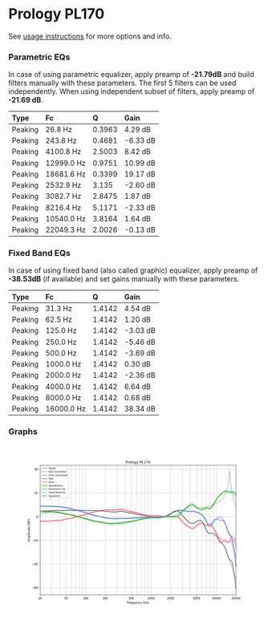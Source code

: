 # Prology PL170
See [usage instructions](https://github.com/jaakkopasanen/AutoEq#usage) for more options and info.

### Parametric EQs
In case of using parametric equalizer, apply preamp of **-21.79dB** and build filters manually
with these parameters. The first 5 filters can be used independently.
When using independent subset of filters, apply preamp of **-21.69 dB**.

| Type    | Fc         |      Q | Gain     |
|:--------|:-----------|:-------|:---------|
| Peaking | 26.8 Hz    | 0.3963 | 4.29 dB  |
| Peaking | 243.8 Hz   | 0.4681 | -6.33 dB |
| Peaking | 4100.8 Hz  | 2.5003 | 8.42 dB  |
| Peaking | 12999.0 Hz | 0.9751 | 10.99 dB |
| Peaking | 18681.6 Hz | 0.3399 | 19.17 dB |
| Peaking | 2532.9 Hz  | 3.135  | -2.60 dB |
| Peaking | 3082.7 Hz  | 2.8475 | 1.87 dB  |
| Peaking | 8216.4 Hz  | 5.1171 | -2.33 dB |
| Peaking | 10540.0 Hz | 3.8164 | 1.64 dB  |
| Peaking | 22049.3 Hz | 2.0026 | -0.13 dB |

### Fixed Band EQs
In case of using fixed band (also called graphic) equalizer, apply preamp of **-38.53dB**
(if available) and set gains manually with these parameters.

| Type    | Fc         |      Q | Gain     |
|:--------|:-----------|:-------|:---------|
| Peaking | 31.3 Hz    | 1.4142 | 4.54 dB  |
| Peaking | 62.5 Hz    | 1.4142 | 1.20 dB  |
| Peaking | 125.0 Hz   | 1.4142 | -3.03 dB |
| Peaking | 250.0 Hz   | 1.4142 | -5.46 dB |
| Peaking | 500.0 Hz   | 1.4142 | -3.69 dB |
| Peaking | 1000.0 Hz  | 1.4142 | 0.30 dB  |
| Peaking | 2000.0 Hz  | 1.4142 | -2.36 dB |
| Peaking | 4000.0 Hz  | 1.4142 | 6.64 dB  |
| Peaking | 8000.0 Hz  | 1.4142 | 0.68 dB  |
| Peaking | 16000.0 Hz | 1.4142 | 38.34 dB |

### Graphs
![](./Prology%20PL170.png)